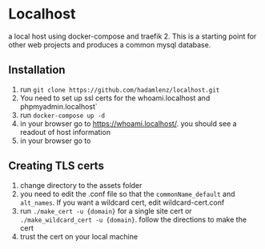 # Localhost

a local host using docker-compose and traefik 2.  This is a starting point for other web projects and produces a common mysql database.  

## Installation

1. run `git clone https://github.com/hadamlenz/localhost.git`
2. You need to set up ssl certs for the whoami.localhost and phpmyadmin.localhost`
3. run `docker-compose up -d`
4. in your browser go to https://whoami.localhost/.  you should see a readout of host information
5. in your browser go to 

## Creating TLS certs

1. change directory to the assets folder
2. you need to edit the .conf file so that the `commonName_default` and `alt_names`.  If you want a wildcard cert, edit wildcard-cert.conf
3. run `./make_cert -u {domain}` for a single site cert or `./make_wildcard_cert -u {domain}`.  follow the directions to make the cert
4. trust the cert on your local machine